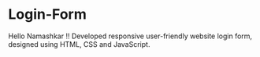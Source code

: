 # Login-Form
Hello Namashkar !! Developed responsive user-friendly website login form, designed using HTML, CSS and JavaScript. 
